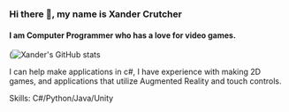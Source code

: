 ### Hi there 👋, my name is Xander Crutcher
#### I am Computer Programmer who has a love for video games.
(![Xander's GitHub stats](https://github-readme-stats.vercel.app/api?username=Xander-Crutcher&show_icons=true&theme=radical)

I can help make applications in c#, I have experience with making 2D games, and applications that utilize Augmented Reality and touch controls.

Skills: C#/Python/Java/Unity
